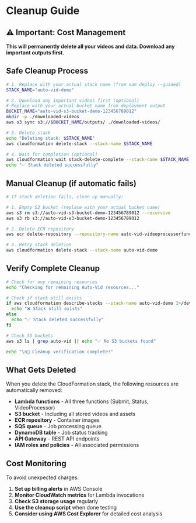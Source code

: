 # Cleanup Guide

## ⚠️ Important: Cost Management

**This will permanently delete all your videos and data. Download any important outputs first.**

## Safe Cleanup Process

```bash
# 1. Replace with your actual stack name (from sam deploy --guided)
STACK_NAME="auto-vid-demo"

# 2. Download any important videos first (optional)
# Replace with your actual bucket name from deployment output
BUCKET_NAME="auto-vid-s3-bucket-demo-123456789012"
mkdir -p ./downloaded-videos
aws s3 sync s3://$BUCKET_NAME/outputs/ ./downloaded-videos/

# 3. Delete stack
echo "Deleting stack: $STACK_NAME"
aws cloudformation delete-stack --stack-name $STACK_NAME

# 4. Wait for completion (optional)
aws cloudformation wait stack-delete-complete --stack-name $STACK_NAME
echo "✅ Stack deleted successfully"
```

## Manual Cleanup (if automatic fails)

```bash
# If stack deletion fails, clean up manually:

# 1. Empty S3 bucket (replace with your actual bucket name)
aws s3 rm s3://auto-vid-s3-bucket-demo-123456789012 --recursive
aws s3 rb s3://auto-vid-s3-bucket-demo-123456789012

# 2. Delete ECR repository
aws ecr delete-repository --repository-name auto-vid-videoprocessorfunction --force

# 3. Retry stack deletion
aws cloudformation delete-stack --stack-name auto-vid-demo
```

## Verify Complete Cleanup

```bash
# Check for any remaining resources
echo "Checking for remaining Auto-Vid resources..."

# Check if stack still exists
if aws cloudformation describe-stacks --stack-name auto-vid-demo 2>/dev/null; then
  echo "❌ Stack still exists"
else
  echo "✅ Stack deleted successfully"
fi

# Check S3 buckets
aws s3 ls | grep auto-vid || echo "✅ No S3 buckets found"

echo "\n🎉 Cleanup verification complete!"
```

## What Gets Deleted

When you delete the CloudFormation stack, the following resources are automatically removed:

- **Lambda functions** - All three functions (Submit, Status, VideoProcessor)
- **S3 bucket** - Including all stored videos and assets
- **ECR repository** - Container images
- **SQS queue** - Job processing queue
- **DynamoDB table** - Job status tracking
- **API Gateway** - REST API endpoints
- **IAM roles and policies** - All associated permissions

## Cost Monitoring

To avoid unexpected charges:

1. **Set up billing alerts** in AWS Console
2. **Monitor CloudWatch metrics** for Lambda invocations
3. **Check S3 storage usage** regularly
4. **Use the cleanup script** when done testing
5. **Consider using AWS Cost Explorer** for detailed cost analysis